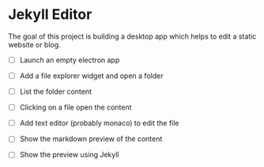 # Jekyll Editor

The goal of this project is building a desktop app which helps to edit a static website or blog.

- [ ] Launch an empty electron app
- [ ] Add a file explorer widget and open a folder
- [ ] List the folder content
- [ ] Clicking on a file open the content
- [ ] Add text editor (probably monaco) to edit the file
- [ ] Show the markdown preview of the content
- [ ] Show the preview using Jekyll

